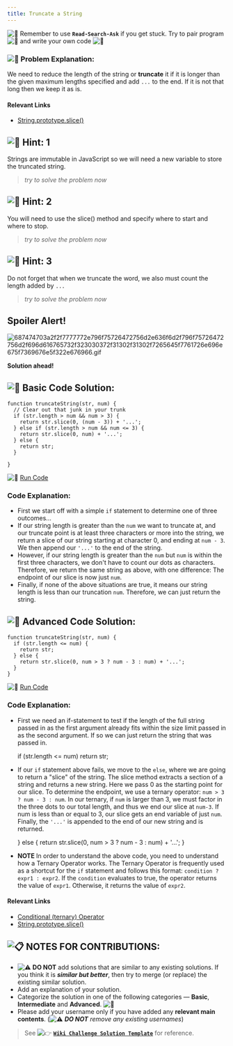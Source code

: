 ```yaml
---
title: Truncate a String
---
```

![:triangular_flag_on_post:](https://forum.freecodecamp.com/images/emoji/emoji_one/triangular_flag_on_post.png?v=3 ":triangular_flag_on_post:") Remember to use <a>**`Read-Search-Ask`**</a> if you get stuck. Try to pair program ![:busts_in_silhouette:](https://forum.freecodecamp.com/images/emoji/emoji_one/busts_in_silhouette.png?v=3 ":busts_in_silhouette:") and write your own code ![:pencil:](https://forum.freecodecamp.com/images/emoji/emoji_one/pencil.png?v=3 ":pencil:")

### ![:checkered_flag:](https://forum.freecodecamp.com/images/emoji/emoji_one/checkered_flag.png?v=3 ":checkered_flag:") Problem Explanation:

We need to reduce the length of the string or **truncate** it if it is longer than the given maximum lengths specified and add `...` to the end. If it is not that long then we keep it as is.

#### Relevant Links

*   <a href='https://github.com/FreeCodeCamp/FreeCodeCamp/wiki/JS-String-Prototype-Slice' target='_blank' rel='nofollow'>String.prototype.slice()</a>

## ![:speech_balloon:](https://forum.freecodecamp.com/images/emoji/emoji_one/speech_balloon.png?v=3 ":speech_balloon:") Hint: 1

Strings are immutable in JavaScript so we will need a new variable to store the truncated string.

> _try to solve the problem now_

## ![:speech_balloon:](https://forum.freecodecamp.com/images/emoji/emoji_one/speech_balloon.png?v=3 ":speech_balloon:") Hint: 2

You will need to use the slice() method and specify where to start and where to stop.

> _try to solve the problem now_

## ![:speech_balloon:](https://forum.freecodecamp.com/images/emoji/emoji_one/speech_balloon.png?v=3 ":speech_balloon:") Hint: 3

Do not forget that when we truncate the word, we also must count the length added by `...`

> _try to solve the problem now_

## Spoiler Alert!

![687474703a2f2f7777772e796f75726472756d2e636f6d2f796f75726472756d2f696d616765732f323030372f31302f31302f7265645f7761726e696e675f7369676e5f322e676966.gif](//discourse-user-assets.s3.amazonaws.com/original/2X/2/2d6c412a50797771301e7ceabd554cef4edcd74d.gif)

**Solution ahead!**

## ![:beginner:](https://forum.freecodecamp.com/images/emoji/emoji_one/beginner.png?v=3 ":beginner:") Basic Code Solution:

    function truncateString(str, num) {
      // Clear out that junk in your trunk
      if (str.length > num && num > 3) {
        return str.slice(0, (num - 3)) + '...';
      } else if (str.length > num && num <= 3) {
        return str.slice(0, num) + '...';
      } else {
        return str;
      }

    }

![:rocket:](https://forum.freecodecamp.com/images/emoji/emoji_one/rocket.png?v=3 ":rocket:") <a href='https://repl.it/CLjU/55' target='_blank' rel='nofollow'>Run Code</a>

### Code Explanation:

*   First we start off with a simple `if` statement to determine one of three outcomes...
*   If our string length is greater than the `num` we want to truncate at, and our truncate point is at least three characters or more into the string, we return a slice of our string starting at character 0, and ending at `num - 3`. We then append our `'...'` to the end of the string.
*   However, if our string length is greater than the `num` but `num` is within the first three characters, we don't have to count our dots as characters. Therefore, we return the same string as above, with one difference: The endpoint of our slice is now just `num`.
*   Finally, if none of the above situations are true, it means our string length is less than our truncation `num`. Therefore, we can just return the string.

## ![:rotating_light:](https://forum.freecodecamp.com/images/emoji/emoji_one/rotating_light.png?v=3 ":rotating_light:") Advanced Code Solution:

    function truncateString(str, num) {
      if (str.length <= num) {
        return str;
      } else {
        return str.slice(0, num > 3 ? num - 3 : num) + '...';
      }
    }

![:rocket:](https://forum.freecodecamp.com/images/emoji/emoji_one/rocket.png?v=3 ":rocket:") <a href='https://repl.it/CLjU/54' target='_blank' rel='nofollow'>Run Code</a>

### Code Explanation:

*   First we need an if-statement to test if the length of the full string passed in as the first argument already fits within the size limit passed in as the second argument. If so we can just return the string that was passed in.

    if (str.length <= num)
      return str;

*   If our `if` statement above fails, we move to the `else`, where we are going to return a "slice" of the string. The slice method extracts a section of a string and returns a new string. Here we pass 0 as the starting point for our slice. To determine the endpoint, we use a ternary operator: `num > 3 ? num - 3 : num`. In our ternary, if `num` is larger than 3, we must factor in the three dots to our total length, and thus we end our slice at `num-3`. If num is less than or equal to 3, our slice gets an end variable of just `num`. Finally, the `'...'` is appended to the end of our new string and is returned.

    } else {
        return str.slice(0, num > 3 ? num - 3 : num) + '...';
      }

*   **NOTE** In order to understand the above code, you need to understand how a Ternary Operator works. The Ternary Operator is frequently used as a shortcut for the `if` statement and follows this format: `condition ? expr1 : expr2`. If the `condition` evaluates to true, the operator returns the value of `expr1`. Otherwise, it returns the value of `expr2`.

#### Relevant Links

*   <a href='https://developer.mozilla.org/en-US/docs/Web/JavaScript/Reference/Operators/Conditional_Operator' target='_blank' rel='nofollow'>Conditional (ternary) Operator</a>
*   <a href='https://github.com/FreeCodeCamp/FreeCodeCamp/wiki/JS-String-Prototype-Slice' target='_blank' rel='nofollow'>String.prototype.slice()</a>

## ![:clipboard:](https://forum.freecodecamp.com/images/emoji/emoji_one/clipboard.png?v=3 ":clipboard:") NOTES FOR CONTRIBUTIONS:

*   ![:warning:](https://forum.freecodecamp.com/images/emoji/emoji_one/warning.png?v=3 ":warning:") **DO NOT** add solutions that are similar to any existing solutions. If you think it is **_similar but better_**, then try to merge (or replace) the existing similar solution.
*   Add an explanation of your solution.
*   Categorize the solution in one of the following categories — **Basic**, **Intermediate** and **Advanced**. ![:traffic_light:](https://forum.freecodecamp.com/images/emoji/emoji_one/traffic_light.png?v=3 ":traffic_light:")
*   Please add your username only if you have added any **relevant main contents**. (![:warning:](https://forum.freecodecamp.com/images/emoji/emoji_one/warning.png?v=3 ":warning:") **_DO NOT_** _remove any existing usernames_)

> See ![:point_right:](https://forum.freecodecamp.com/images/emoji/emoji_one/point_right.png?v=3 ":point_right:") <a href='http://forum.freecodecamp.com/t/algorithm-article-template/14272' target='_blank' rel='nofollow'>**`Wiki Challenge Solution Template`**</a> for reference.